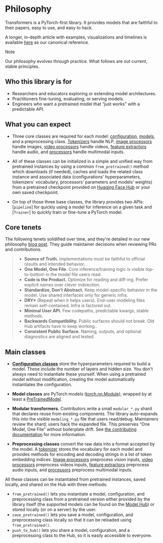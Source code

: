 <!--Copyright 2020 The HuggingFace Team. All rights reserved.

Licensed under the Apache License, Version 2.0 (the "License"); you may not use this file except in compliance with
the License. You may obtain a copy of the License at

http://www.apache.org/licenses/LICENSE-2.0

Unless required by applicable law or agreed to in writing, software distributed under the License is distributed on
an "AS IS" BASIS, WITHOUT WARRANTIES OR CONDITIONS OF ANY KIND, either express or implied. See the License for the
specific language governing permissions and limitations under the License.

⚠️ Note that this file is in Markdown but contain specific syntax for our doc-builder (similar to MDX) that may not be
rendered properly in your Markdown viewer.

-->

# Philosophy

Transformers is a PyTorch-first library. It provides models that are faithful to their papers, easy to use, and easy to hack.

A longer, in-depth article with examples, visualizations and timelines is available [here](https://huggingface.co/spaces/transformers-community/Transformers-tenets) as our canonical reference.

> [!NOTE]
> Our philosophy evolves through practice. What follows are out current, stable principles.

## Who this library is for

- Researchers and educators exploring or extending model architectures.
- Practitioners fine-tuning, evaluating, or serving models.
- Engineers who want a pretrained model that “just works” with a predictable API.

## What you can expect

- Three core classes are required for each model: [configuration](main_classes/configuration),
    [models](main_classes/model), and a preprocessing class. [Tokenizers](main_classes/tokenizer) handle NLP, [image processors](main_classes/image_processor) handle images, [video processors](main_classes/video_processor) handle videos, [feature extractors](main_classes/feature_extractor) handle audio, and [processors](main_classes/processors) handle multimodal inputs.

- All of these classes can be initialized in a simple and unified way from pretrained instances by using a common
    `from_pretrained()` method which downloads (if needed), caches and
    loads the related class instance and associated data (configurations' hyperparameters, tokenizers' vocabulary, processors' parameters
    and models' weights) from a pretrained checkpoint provided on [Hugging Face Hub](https://huggingface.co/models) or your own saved checkpoint.
- On top of those three base classes, the library provides two APIs: [`pipeline`] for quickly
    using a model for inference on a given task and [`Trainer`] to quickly train or fine-tune a PyTorch model.

## Core tenets

The following tenets solidified over time, and they're detailed in our new philosophy [blog post](https://huggingface.co/spaces/transformers-community/Transformers-tenets). They guide maintainer decisions when reviewing PRs and contributions.

> - **Source of Truth.** Implementations must be faithful to official results and intended behavior.
> - **One Model, One File.** Core inference/training logic is visible top-to-bottom in the model file users read.
> - **Code is the Product.** Optimize for reading and diff-ing. Prefer explicit names over clever indirection.
> - **Standardize, Don’t Abstract.** Keep model-specific behavior in the model. Use shared interfaces only for generic infra.
> - **DRY\*** (Repeat when it helps users). End-user modeling files remain self-contained. Infra is factored out.
> - **Minimal User API.** Few codepaths, predictable kwargs, stable methods.
> - **Backwards Compatibility.** Public surfaces should not break. Old Hub artifacts have to keep working..
> - **Consistent Public Surface.** Naming, outputs, and optional diagnostics are aligned and tested.

## Main classes

- [**Configuration classes**](main_classes/configuration) store the hyperparameters required to build a model. These include the number of layers and hidden size. You don't always need to instantiate these yourself. When using a pretrained model without modification, creating the model automatically instantiates the configuration.
- **Model classes** are PyTorch models ([torch.nn.Module](https://pytorch.org/docs/stable/nn.html#torch.nn.Module)), wrapped by at least a [PreTrainedModel](https://huggingface.co/docs/transformers/v4.57.0/en/main_classes/model#transformers.PreTrainedModel).

- **Modular transformers.** Contributors write a small `modular_*.py` shard that declares reuse from existing components. The library auto-expands this into the visible `modeling_*.py` file that users read/debug. Maintainers review the shard; users hack the expanded file. This preserves “One Model, One File” without boilerplate drift. See [the contributing documentation](https://huggingface.co/docs/transformers/en/modular_transformers) for more information.

- **Preprocessing classes** convert the raw data into a format accepted by the model. A [tokenizer](main_classes/tokenizer) stores the vocabulary for each model and provides methods for encoding and decoding strings in a list of token embedding indices. [Image processors](main_classes/image_processor) preprocess vision inputs, [video processors](https://huggingface.co/docs/transformers/en/main_classes/video_processor) preprocess videos inputs, [feature extractors](main_classes/feature_extractor) preprocess audio inputs, and [processors](main_classes/processors) preprocess multimodal inputs.

All these classes can be instantiated from pretrained instances, saved locally, and shared on the Hub with three methods:

- `from_pretrained()` lets you instantiate a model, configuration, and preprocessing class from a pretrained version either
  provided by the library itself (the supported models can be found on the [Model Hub](https://huggingface.co/models)) or
  stored locally (or on a server) by the user.
- `save_pretrained()` lets you save a model, configuration, and preprocessing class locally so that it can be reloaded using
  `from_pretrained()`.
- `push_to_hub()` lets you share a model, configuration, and a preprocessing class to the Hub, so it is easily accessible to everyone.
